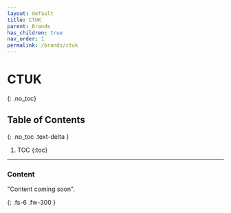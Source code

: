 ```yaml
---
layout: default
title: CTUK
parent: Brands
has_children: true
nav_order: 1
permalink: /brands/ctuk
---
```


# CTUK
{: .no_toc}

## Table of Contents
{: .no_toc .text-delta }

1. TOC
{:toc}
---

### Content
"Content coming soon".


{: .fs-6 .fw-300 }
